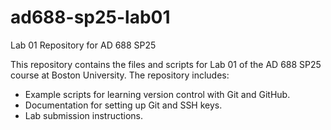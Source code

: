 # ad688-sp25-lab01
Lab 01 Repository for AD 688 SP25

This repository contains the files and scripts for Lab 01 of the AD 688 SP25 course at Boston University. The repository includes:
- Example scripts for learning version control with Git and GitHub.
- Documentation for setting up Git and SSH keys.
- Lab submission instructions.


